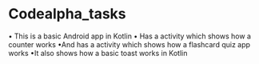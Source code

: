 # Codealpha_tasks
• This is a basic Android app in Kotlin
• Has a activity which shows how a counter works
•And has a activity which shows how a flashcard quiz app works
•It also shows how a basic toast works in Kotlin